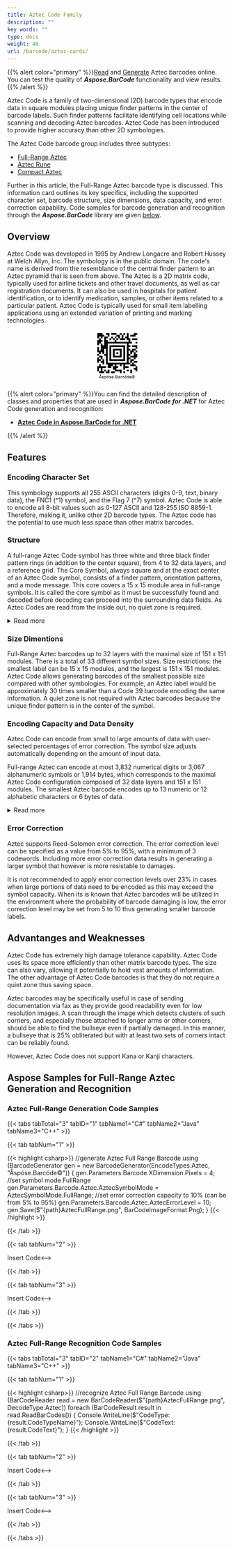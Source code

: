 ```yaml
---
title: Aztec Code Family
description: ""
key words: ""
type: docs
weight: 40
url: /barcode/aztec-cards/
---
```


{{% alert color="primary" %}}[Read](https://products.aspose.app/barcode/recognize/aztec) and [Generate](https://products.aspose.app/barcode/generate/aztec) Aztec barcodes online. You can test the quality of ***Aspose.BarCode*** functionality and view results.{{% /alert %}}

Aztec Code is a family of two-dimensional (2D) barcode types that encode data in square modules placing unique finder patterns in the center of barcode labels. Such finder patterns facilitate identifying cell locations while scanning and decoding Aztec barcodes. Aztec Code has been introduced to provide higher accuracy than other 2D symbologies. 

The Aztec Code barcode group includes three subtypes:

- [Full-Range Aztec](/aztec-cards/)
- [Aztec Rune](/aztec-rune-card/)
- [Compact Aztec](/aztec-compact-card/)
  
Further in this article, the Full-Range Aztec barcode type is discussed. This information card outlines its key specifics, including the supported character set, barcode structure, size dimensions, data capacity, and error correction capability. Code samples for barcode generation and recognition through the ***Aspose.BarCode*** library are given [below](#asposesamples).

## **Overview**
Aztec Code was developed in 1995 by Andrew Longacre and Robert Hussey at Welch Allyn, Inc. The symbology is in the public domain. The code's name is derived from the resemblance of the central finder pattern to an Aztec pyramid that is seen from above. The Aztec is a 2D matrix code, typically used for airline tickets and other travel documents, as well as car registration documents. It can also be used in hospitals for patient identification, or to identify medication, samples, or other items related to a particular patient. Aztec Code is typically used for small item labelling applications using an extended variation of printing and marking technologies. 

<p align="center"><img src="aztecfullrange.png"></p>

{{% alert color="primary" %}}You can find the detailed description of classes and properties that are used in ***Aspose.BarCode for .NET*** for Aztec Code generation and recognition:
- [**Aztec Code in Aspose.BarCode for .NET**](/barcode/net/aztec-barcode/)

{{% /alert %}} 

## **Features**
  
### **Encoding Character Set**
This symbology supports all 255 ASCII characters (digits 0-9, text, binary data), the FNC1 (^1) symbol, and the Flag 7 (^7) symbol. Aztec Code is able to encode all 8-bit values such as 0-127 ASCII and 128-255 ISO 8859-1. Therefore, making it, unlike other 2D barcode types. The Aztec code has the potential to use much less space than other matrix barcodes.

### **Structure**
A full-range Aztec Code symbol has three white and three black finder pattern rings (in addition to the center square), from 4 to 32 data layers, and a reference grid. The Core Symbol, always square and at the exact center of an Aztec Code symbol, consists of a finder pattern, orientation patterns, and a mode message. This core covers a 15 x 15 module area in full-range symbols. It is called the core symbol as it must be successfully found and decoded before decoding can proceed into the surrounding data fields. As Aztec Codes are read from the inside out, no quiet zone is required.

<details>  
<summary>Read more</summary>

- Finder pattern: a square bull's-eye structure in the center that consists of alternating black and white square rings that are one module wide and a center square that is one module wide and high. (This square is black unless the white-on-black option is being used). The number of rings varies with the size of the barcode.

- Orientation patterns: the first layer outside the outermost ring of the finder pattern is a one-module-wide layer that contains chevron-shaped orientation patterns in each corner. These patterns consist of three one-module squares. The first pattern, at the upper left corner, consists of three black modules. The second pattern, at the upper right, is one white module followed by two black modules. The third, at the lower right, is one black module followed by two white modules. The fourth, at the lower left, is three white modules.

- Mode message: in the same layer as the orientation patterns is a Mode Message that specifies the symbol size and the length of the data (not including check characters). The Mode Message also includes its own Reed-Solomon error correction encoding.

- Reference grid: in full-range Aztec Code symbols, the reference grid serves as an extension of the finder pattern to help accurately map the data field. The reference grid consists of one-module-wide rows and columns of alternating one-module black and white squares. One row and column extend from the center of the finder pattern to the outermost edges. Other rows and columns occur at every 16th row and column from the center. Each of these rows and columns spans the barcode rather than wrapping around as the data layers do.

- Data layers: the remainder of the barcode consists of one or more two-module-wide data layers that contain data and check characters. These layers are read in a clockwise direction. The first data layer is placed right near the first orientation pattern. This first data layer moves clockwise around the orientation pattern and Mode Message layer and ends beside its own starting edge. Each additional data layer begins immediately beside the ending edge of the preceding layer and ends beside its own starting edge. Note that the reading direction of the layer at its end is perpendicular to the reading direction of the next layer at its start. As a result, a barcode scanner can read the data layers as a continuous spiral.

</details>

### **Size Dimentions**
Full-Range Aztec barcodes up to 32 layers with the maximal size of 151 x 151 modules. There is a total of 33 different symbol sizes.
Size restrictions: the smallest label can be 15 x 15 modules, and the largest is 151 x 151 modules. Aztec Code allows generating barcodes of the smallest possible size compared with other symbologies. For example, an Aztec label would be approximately 30 times smaller than a Code 39 barcode encoding the same information. A quiet zone is not required with Aztec barcodes because the unique finder pattern is in the center of the symbol.

### **Encoding Capacity and Data Density**
Aztec Code can encode from small to large amounts of data with user-selected percentages of error correction. The symbol size adjusts automatically depending on the amount of input data.  
  
Full-range Aztec can encode at most 3,832 numerical digits or 3,067 alphanumeric symbols or 1,914 bytes, which corresponds to the maximal Aztec Code configuration composed of 32 data layers and 151 x 151 modules. The smallest Aztec barcode encodes up to 13 numeric or 12 alphabetic characters or 6 bytes of data. 

<details>  
<summary>Read more</summary>

Aztec Code data capacity varies for different configurations depending on the enabled error correction level. E.g., one-layer full-range Aztec barcode with the size of 19 x 19 modules can encode at most 18 textual symbols or 15 numerical digits. The detailed table describing all supported configurations and their encoding capacities is provided in the ISO standard specification for Aztec Code. 

</details>

### **Error Correction**
Aztec supports Reed-Solomon error correction. The error correction level can be specified as a value from 5% to 95%, with a minimum of 3 codewords. Including more error correction data results in generating a larger symbol that however is more resistable to damages.  
  
It is not recommended to apply error correction levels over 23% in cases when large portions of data need to be encoded as this may exceed the symbol capacity. When its is known that Aztec barcodes will be utilized in the environment where the probability of barcode damaging is low, the error correction level may be set from 5 to 10 thus generating smaller barcode labels.

## **Advantanges and Weaknesses**
Aztec Code has extremely high damage tolerance capability. Aztec Code uses its space more efficiently than other matrix barcode types. The size can also vary, allowing it potentially to hold vast amounts of information. The other advantage of Aztec Code barcodes is that they do not require a quiet zone thus saving space.
  
Aztec barcodes may be specifically useful in case of sending documentation via fax as they provide good readability even for low resolution images. A scan through the image which detects clusters of such corners, and especially those attached to longer arms or other corners, should be able to find the bullseye even if partially damaged. In this manner, a bullseye that is 25% obliterated but with at least two sets of corners intact can be reliably found.   
  
However, Aztec Code does not support Kana or Kanji characters.

## **Aspose Samples for Full-Range Aztec Generation and Recognition**
<a name="asposesamples"></a>

### **Aztec Full-Range Generation Code Samples**

{{< tabs tabTotal="3" tabID="1" tabName1="C#" tabName2="Java" tabName3="C++" >}}

{{< tab tabNum="1" >}}

{{< highlight csharp>}}
//generate Aztec Full Range Barcode
using (BarcodeGenerator gen = new BarcodeGenerator(EncodeTypes.Aztec, "Åspóse.Barcóde©"))
{
    gen.Parameters.Barcode.XDimension.Pixels = 4;
    //set symbol mode FullRange
    gen.Parameters.Barcode.Aztec.AztecSymbolMode = AztecSymbolMode.FullRange;
    //set error correction capacity to 10% (can be from 5% to 95%)
    gen.Parameters.Barcode.Aztec.AztecErrorLevel = 10;
    gen.Save($"{path}AztecFullRange.png", BarCodeImageFormat.Png);
}
{{< /highlight >}}


{{< /tab >}}

{{< tab tabNum="2" >}}

<!-->Insert Code<-->

{{< /tab >}}

{{< tab tabNum="3" >}}

<!-->Insert Code<-->

{{< /tab >}}

{{< /tabs >}}

### **Aztec Full-Range Recognition Code Samples**

{{< tabs tabTotal="3" tabID="2" tabName1="C#" tabName2="Java" tabName3="C++" >}}

{{< tab tabNum="1" >}}

{{< highlight csharp>}}
//recognize Aztec Full Range Barcode
using (BarCodeReader read = new BarCodeReader($"{path}AztecFullRange.png", DecodeType.Aztec))
    foreach (BarCodeResult result in read.ReadBarCodes())
    {
        Console.WriteLine($"CodeType:{result.CodeTypeName}");
        Console.WriteLine($"CodeText:{result.CodeText}");
    }
{{< /highlight >}}

{{< /tab >}}

{{< tab tabNum="2" >}}

<!-->Insert Code<-->

{{< /tab >}}

{{< tab tabNum="3" >}}

<!-->Insert Code<-->

{{< /tab >}}

{{< /tabs >}}
